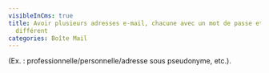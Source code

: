 ```yaml
---
visibleInCms: true
title: Avoir plusieurs adresses e-mail, chacune avec un mot de passe et un usage
  différent
categories: Boîte Mail
---
```

(Ex. : professionnelle/personnelle/adresse sous pseudonyme, etc.).